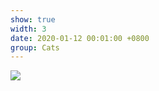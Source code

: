 ```yaml
---
show: true
width: 3
date: 2020-01-12 00:01:00 +0800
group: Cats
---
```

<div>
<a href="/assets/images/etc/fb4.jpg" target="_blank">
    <img data-src="{{ '/assets/images/etc/cat4.jpg' | relative_url }}" class="lazy w-100 rounded-xl" src="{{ '/assets/images/empty_300x200.png' | relative_url }}">
</a>
</div>